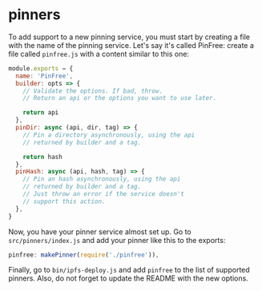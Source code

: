 # pinners

To add support to a new pinning service, you must start by creating a file with
the name of the pinning service. Let's say it's called PinFree: create a file
called `pinfree.js` with a content similar to this one:

```javascript
module.exports = {
  name: 'PinFree',
  builder: opts => {
    // Validate the options. If bad, throw.
    // Return an api or the options you want to use later.

    return api
  },
  pinDir: async (api, dir, tag) => {
    // Pin a directory asynchronously, using the api
    // returned by builder and a tag.

    return hash
  },
  pinHash: async (api, hash, tag) => {
    // Pin an hash asynchronously, using the api
    // returned by builder and a tag.
    // Just throw an error if the service doesn't
    // support this action.
  },
}
```

Now, you have your pinner service almost set up. Go to `src/pinners/index.js`
and add your pinner like this to the exports:

```javascript
pinfree: makePinner(require('./pinfree')),
```

Finally, go to `bin/ipfs-deploy.js` and add `pinfree` to the list of supported
pinners. Also, do not forget to update the README with the new options.
